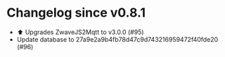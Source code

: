 # Changelog since v0.8.1
- ⬆️ Upgrades ZwaveJS2Mqtt to v3.0.0 (#95) 
- Update database to 27a9e2a9b4fb78d47c9d743216959472f40fde20 (#96) 
